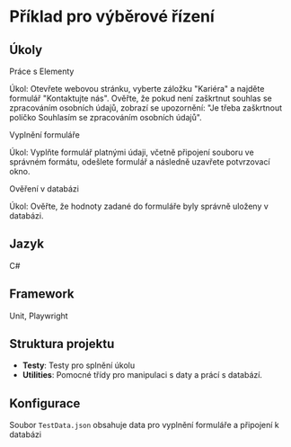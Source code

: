 
# Příklad pro výběrové řízení


## Úkoly

Práce s Elementy

Úkol: Otevřete webovou stránku, vyberte záložku "Kariéra" a najděte formulář "Kontaktujte nás". Ověřte, že pokud není zaškrtnut souhlas se zpracováním osobních
 údajů, zobrazí se upozornění: "Je třeba zaškrtnout políčko Souhlasím se zpracováním osobních údajů".



Vyplnění formuláře

Úkol: Vyplňte formulář platnými údaji, včetně připojení souboru ve správném formátu, odešlete formulář a následně uzavřete potvrzovací okno.



Ověření v databázi

Úkol: Ověřte, že hodnoty zadané do formuláře byly správně uloženy v databázi.



## Jazyk
C#

## Framework
Unit, Playwright



## Struktura projektu

- **Testy**: Testy pro splnění úkolu
- **Utilities**: Pomocné třídy pro manipulaci s daty a prácí s databází.

## Konfigurace

Soubor `TestData.json` obsahuje data pro vyplnění formuláře a připojení k databázi 
